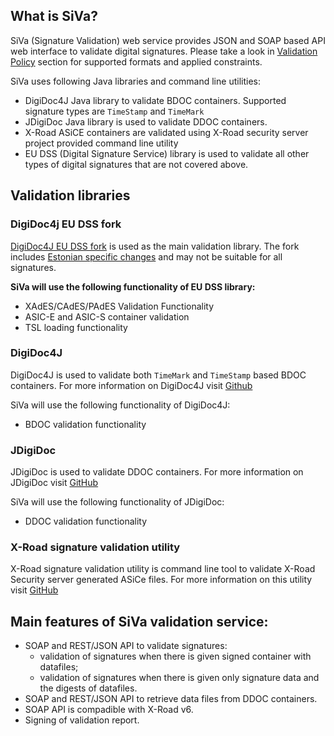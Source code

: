 <!--# SiVa overview-->

## What is SiVa?

SiVa (Signature Validation) web service provides JSON and SOAP based API web interface to validate digital signatures.
Please take a look in [Validation Policy](appendix/validation_policy) section for supported formats and applied constraints.

SiVa uses following Java libraries and command line utilities:

* DigiDoc4J Java library to validate BDOC containers. Supported signature
  types are `TimeStamp` and `TimeMark`
* JDigiDoc Java library is used to validate DDOC containers.
* X-Road ASiCE containers are validated using X-Road security server project
  provided command line utility
* EU DSS (Digital Signature Service) library is used to validate all other types of digital signatures that are not covered above.

## Validation libraries

### DigiDoc4j EU DSS fork

[DigiDoc4J EU DSS fork](https://github.com/open-eid/sd-dss) is used as the main validation library. The fork includes [Estonian specific changes](https://github.com/open-eid/sd-dss/wiki/BDoc-specific-modifications) and may not be suitable for all signatures.

**SiVa will use the following functionality of EU DSS library:**

* XAdES/CAdES/PAdES Validation Functionality
* ASIC-E and ASIC-S container validation
* TSL loading functionality

### DigiDoc4J

DigiDoc4J is used to validate both `TimeMark` and `TimeStamp` based BDOC containers. For more information on DigiDoc4J visit [Github](https://github.com/open-eid/digidoc4j)

SiVa will use the following functionality of DigiDoc4J:

* BDOC validation functionality

### JDigiDoc

JDigiDoc is used to validate DDOC containers. For more information on JDigiDoc visit [GitHub](https://github.com/open-eid/jdigidoc)

SiVa will use the following functionality of JDigiDoc:

* DDOC validation functionality

### X-Road signature validation utility

X-Road signature validation utility is command line tool to validate X-Road Security server
generated ASiCe files. For more information on this utility visit [GitHub](https://github.com/ria-ee/X-Road)

## Main features of SiVa validation service:

- SOAP and REST/JSON API to validate signatures:
  - validation of signatures when there is given signed container with datafiles;
  - validation of signatures when there is given only signature data and the digests of datafiles.
- SOAP and REST/JSON API to retrieve data files from DDOC containers.
- SOAP API is compadible with X-Road v6.
- Signing of validation report.